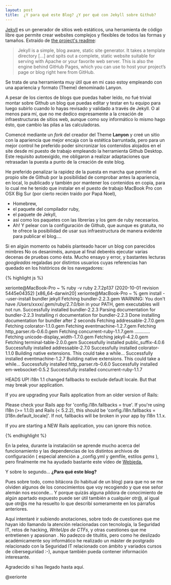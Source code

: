 ```yaml
---
layout: post
title:  ¿Y para qué este Blog? ¿Y por qué con Jekyll sobre Github?
---
```


[Jekyll](https://jekyllrb.com) es un generador de sitios web estáticos, una herramienta de código libre que permite crear websites complejos y flexibles de todos las formas y tamaños. Extraído de [the project's readme](https://github.com/mojombo/jekyll/blob/master/README.markdown):

  > Jekyll is a simple, blog aware, static site generator. It takes a template directory [...] and spits out a complete, static website suitable for serving with Apache or your favorite web server. This is also the engine behind GitHub Pages, which you can use to host your project’s page or blog right here from GitHub.

 Se trata de una herramienta muy útil que en mi caso estoy empleando con una apariencia y formato (Theme) denominado Lanyon. 
 
 A pesar de los cientos de blogs que puedas haber leído, no fué trivial montar sobre Github un blog que puedas editar y testar en tu equipo para luego subirlo cuando lo hayas revisado y validado a través de Jekyll. O al menos para mí, que no me dedico expresamente a la creación de infraestructuras de sitios web, aunque como soy informático lo mismo hago ésto, que cambio las pilas a las calculadoras.   

 Comencé mediante un *fork* del creador del Theme **Lanyon** y creé un sitio con la apariencia que mejor encaja con la estética barruntada, pero para un mejor control he preferido poder sincronizar los contenidos alojados en el site desde mi puesto de trabajo empleando la herramienta Github Desktop. Este requisito autoexigido, me obligaron a realizar adaptaciones que retrasadan la puesta a punto de la creación de este blog. 
 
 He preferido penalizar la rapidez de la puesta en marcha que permite el propio site de Github por la posibilidad de comprobar antes la apariencia, en local,  lo publicado y también por mantener los contenidos en copia, para lo cual me he tenido que instalar en el puesto de trabajo MacBook Pro con OSX Big Sur (por cierto recién traído por Papá Noel),  
 
 * Homebrew, 
 * el paquete del compilador ruby, 
 * el paquete de Jekyll, 
 * así como los paquetes con las librerías y los gem de ruby necesarios. 
 * Ah! Y pelear con la configuración de  Github, que aunque es gratuita, no te ofrece la posibilidad de usar sus infraestructura de manera evidente para publicar el blog....
 
 Si en algún momento os habéis planteado hacer un blog con parecidos mimbres No os desaniméis, aunque al final deberéis ejecutar varias decenas de pruebas como ésta. Mucho ensayo y error, y bastantes lecturas *googleadas* regaladas por  distintos usuarios cuyas referencias han quedado en los históricos de los navegadores:
 
 {% highlight js %}
 
xerionte@MacBook-Pro ~ % ruby -v
ruby 2.7.2p137 (2020-10-01 revision 5445e04352) [x86_64-darwin20]
xerionte@MacBook-Pro ~ % gem install --user-install bundler jekyll
Fetching bundler-2.2.3.gem
WARNING:  You don't have /Users/xxxx/.gem/ruby/2.7.0/bin in your PATH,
	  gem executables will not run.
Successfully installed bundler-2.2.3
Parsing documentation for bundler-2.2.3
Installing ri documentation for bundler-2.2.3
Done installing documentation for bundler after 2 seconds
Fetching addressable-2.7.0.gem
Fetching colorator-1.1.0.gem
Fetching eventmachine-1.2.7.gem
Fetching http_parser.rb-0.6.0.gem
Fetching concurrent-ruby-1.1.7.gem
............
Fetching unicode-display_width-1.7.0.gem
Fetching jekyll-4.2.0.gem
Fetching terminal-table-2.0.0.gem
Successfully installed public_suffix-4.0.6
Successfully installed addressable-2.7.0
Successfully installed colorator-1.1.0
Building native extensions. This could take a while...
Successfully installed eventmachine-1.2.7
Building native extensions. This could take a while...
Successfully installed http_parser.rb-0.6.0
Successfully installed em-websocket-0.5.2
Successfully installed concurrent-ruby-1.1.7

HEADS UP! i18n 1.1 changed fallbacks to exclude default locale.
But that may break your application.

If you are upgrading your Rails application from an older version of Rails:

Please check your Rails app for 'config.i18n.fallbacks = true'.
If you're using I18n (>= 1.1.0) and Rails (< 5.2.2), this should be
'config.i18n.fallbacks = [I18n.default_locale]'.
If not, fallbacks will be broken in your app by I18n 1.1.x.

If you are starting a NEW Rails application, you can ignore this notice.

{% endhighlight %}
 
 En la pelea, durante la instalación se aprende mucho acerca del funcionamiento y las dependencias de los distintos archivos de configuración ( especial atención a _config.yml y gemfile, estilos *gems* ), pero finalmente me ha ayudado bastante este vídeo de [Webjeda.](http://youtube.com/watch?v=Whbs1UlPWtM)
     
Y sobre lo segundo... **¿Para qué este blog?**
 
 Pues sobre todo, como bitácora (lo habitual de un blog) para que no se me olviden algunos de los conocimientos que voy recogiendo y que ese señor alemán nos esconde... Y porque quizás alguna píldora de conocimiento de algún apartado expuesto puede ser útil también a cualquier otr@, al igual que otr@s me ha resuelto lo que describí someramente en los párrafos anteriores.
 
 Aquí intentaré ir subiendo anotaciones, sobre todo de cuestiones que me hayan ido llamando la atención relacionadas con tecnología, la Seguridad IT, retos de hacking, *WriteUps de CTFs*, y otras cuestiones que me entretienen y apasionan . No padezco de titulitis, pero como he deslizado académicamente soy informático  he realizado un máster de postgrado relacionado con la  Seguridad IT relacionado con ámbito y variados  cursos de ciberseguridad :-), aunque también pueda contener información interesante. 
 
 Agradecido si has llegado hasta aquí.
 
 @xerionte
 
 
 
 

